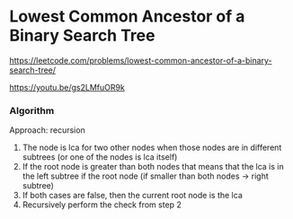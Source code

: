 # Lowest Common Ancestor of a Binary Search Tree

https://leetcode.com/problems/lowest-common-ancestor-of-a-binary-search-tree/

https://youtu.be/gs2LMfuOR9k

### Algorithm
Approach: recursion

1) The node is lca for two other nodes when those nodes are in different subtrees (or one of the nodes is lca itself)
2) If the root node is greater than both nodes that means that the lca is in the left subtree if the root node (if smaller than both nodes -> right subtree)
3) If both cases are false, then the current root node is the lca
4) Recursively perform the check from step 2
